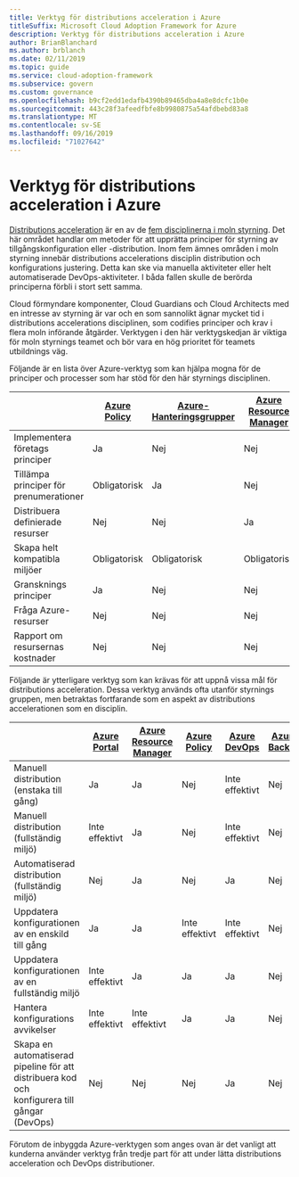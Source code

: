 ```yaml
---
title: Verktyg för distributions acceleration i Azure
titleSuffix: Microsoft Cloud Adoption Framework for Azure
description: Verktyg för distributions acceleration i Azure
author: BrianBlanchard
ms.author: brblanch
ms.date: 02/11/2019
ms.topic: guide
ms.service: cloud-adoption-framework
ms.subservice: govern
ms.custom: governance
ms.openlocfilehash: b9cf2edd1edafb4390b89465dba4a8e8dcfc1b0e
ms.sourcegitcommit: 443c28f3afeedfbfe8b9980875a54afdbebd83a8
ms.translationtype: MT
ms.contentlocale: sv-SE
ms.lasthandoff: 09/16/2019
ms.locfileid: "71027642"
---
```

# <a name="deployment-acceleration-tools-in-azure"></a>Verktyg för distributions acceleration i Azure

[Distributions acceleration](./index.md) är en av de [fem disciplinerna i moln styrning](../governance-disciplines.md). Det här området handlar om metoder för att upprätta principer för styrning av tillgångskonfiguration eller -distribution. Inom fem ämnes områden i moln styrning innebär distributions accelerations disciplin distribution och konfigurations justering. Detta kan ske via manuella aktiviteter eller helt automatiserade DevOps-aktiviteter. I båda fallen skulle de berörda principerna förbli i stort sett samma.

Cloud förmyndare komponenter, Cloud Guardians och Cloud Architects med en intresse av styrning är var och en som sannolikt ägnar mycket tid i distributions accelerations disciplinen, som codifies principer och krav i flera moln införande åtgärder. Verktygen i den här verktygskedjan är viktiga för moln styrnings teamet och bör vara en hög prioritet för teamets utbildnings väg.

Följande är en lista över Azure-verktyg som kan hjälpa mogna för de principer och processer som har stöd för den här styrnings disciplinen.

|  | [Azure Policy](https://docs.microsoft.com/azure/governance/policy/overview) | [Azure-Hanteringsgrupper](https://docs.microsoft.com/azure/governance/management-groups) | [Azure Resource Manager](https://docs.microsoft.com/azure/azure-resource-manager/resource-group-overview) | [Azure Blueprint](https://docs.microsoft.com/azure/governance/blueprints/overview) | [Azure Resource Graph](https://docs.microsoft.com/azure/governance/resource-graph/overview) | [Azure Cost Management](https://docs.microsoft.com/azure/cost-management) |
|---------|---------|---------|---------|---------|---------|---------|
|Implementera företags principer     |Ja |Nej  |Nej  |Nej | Nej |Nej |
|Tillämpa principer för prenumerationer     |Obligatorisk |Ja  |Nej  |Nej | Nej |Nej |
|Distribuera definierade resurser     |Nej |Nej  |Ja  |Nej | Nej |Nej |
|Skapa helt kompatibla miljöer      |Obligatorisk |Obligatorisk  |Obligatorisk  |Ja | Nej |Nej |
|Gransknings principer      |Ja |Nej  |Nej  |Nej | Nej |Nej |
|Fråga Azure-resurser      |Nej |Nej  |Nej  |Nej |Ja |Nej |
|Rapport om resursernas kostnader      |Nej |Nej  |Nej  |Nej |Nej |Ja |

Följande är ytterligare verktyg som kan krävas för att uppnå vissa mål för distributions acceleration. Dessa verktyg används ofta utanför styrnings gruppen, men betraktas fortfarande som en aspekt av distributions accelerationen som en disciplin.

|  | [Azure Portal](https://azure.microsoft.com/features/azure-portal)  | [Azure Resource Manager](https://docs.microsoft.com/azure/azure-resource-manager/resource-group-overview)  | [Azure Policy](https://docs.microsoft.com/azure/governance/policy/overview) | [Azure DevOps](https://docs.microsoft.com/azure/devops/index) | [Azure Backup](https://docs.microsoft.com/azure/backup/backup-introduction-to-azure-backup) | [Azure Site Recovery](https://docs.microsoft.com/azure/site-recovery/site-recovery-overview) |
|---------|---------|---------|---------|---------|---------|---------|
|Manuell distribution (enstaka till gång)     | Ja | Ja  | Nej  | Inte effektivt | Nej | Ja |
|Manuell distribution (fullständig miljö)     | Inte effektivt | Ja | Nej  | Inte effektivt | Nej | Ja |
|Automatiserad distribution (fullständig miljö)     | Nej  | Ja  | Nej  | Ja  | Nej | Ja |
|Uppdatera konfigurationen av en enskild till gång     | Ja | Ja | Inte effektivt | Inte effektivt | Nej | Ja – vid replikering |
|Uppdatera konfigurationen av en fullständig miljö     | Inte effektivt | Ja | Ja | Ja  | Nej | Ja – vid replikering |
|Hantera konfigurations avvikelser     | Inte effektivt | Inte effektivt | Ja  | Ja  | Nej | Ja – vid replikering |
|Skapa en automatiserad pipeline för att distribuera kod och konfigurera till gångar (DevOps)     | Nej | Nej | Nej | Ja | Nej | Nej |

Förutom de inbyggda Azure-verktygen som anges ovan är det vanligt att kunderna använder verktyg från tredje part för att under lätta distributions acceleration och DevOps distributioner.
